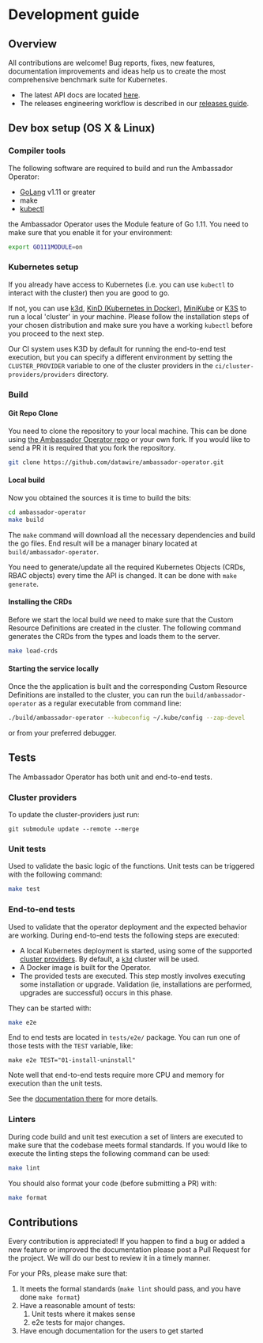 # Development guide

## Overview

All contributions are welcome! Bug reports, fixes, new features, documentation improvements
and ideas help us to create the most comprehensive benchmark suite for Kubernetes. 

* The latest API docs are located [here](api/index.md).
* The releases engineering workflow is described in our [releases guide](releases.md). 

## Dev box setup (OS X & Linux)

### Compiler tools

The following software are required to build and run the Ambassador Operator:

- [GoLang](https://golang.org/dl/) v1.11 or greater 
- make
- [kubectl](https://kubernetes.io/docs/reference/kubectl/overview/)

the Ambassador Operator uses the Module feature of Go 1.11. You need to make
sure that you enable it for your environment:

```bash
export GO111MODULE=on
```


### Kubernetes setup

If you already have access to Kubernetes (i.e. you can use `kubectl` to interact
with the cluster) then you are good to go. 

If not, you can use [k3d](https://github.com/rancher/k3d), [KinD (Kubernetes in Docker)](https://github.com/kubernetes-sigs/kind),
[MiniKube](https://github.com/kubernetes/minikube) or [K3S](https://k3s.io/) to run
a local 'cluster' in your machine. Please follow the installation steps of your
chosen distribution and make sure you have a working `kubectl` before you proceed
to the next step.

Our CI system uses K3D by default for running the end-to-end test execution, but you can
specify a different environment by setting the `CLUSTER_PROVIDER` variable to one of the
cluster providers in the `ci/cluster-providers/providers` directory.


### Build

#### Git Repo Clone

You need to clone the repository to your local machine. This can be done
using [the Ambassador Operator repo](https://github.com/datawire/ambassador-operator)
or your own fork. If you would like to send a PR it is required that you
fork the repository.

```bash
git clone https://github.com/datawire/ambassador-operator.git
```

#### Local build

Now you obtained the sources it is time to build the bits:

```bash
cd ambassador-operator
make build
```

The `make` command will download all the necessary dependencies and build
the go files. End result will be a manager binary located at `build/ambassador-operator`.

You need to generate/update all the required Kubernetes Objects (CRDs, RBAC objects)
every time the API is changed. It can be done with `make generate`.
 
#### Installing the CRDs

Before we start the local build we need to make sure that the Custom Resource
Definitions are created in the cluster. The following command generates the
CRDs from the types and loads them to the server.

```bash
make load-crds
```


#### Starting the service locally

Once the the application is built and the corresponding Custom Resource Definitions
are installed to the cluster, you can run the `build/ambassador-operator`
as a regular executable from command line:

```bash
./build/ambassador-operator --kubeconfig ~/.kube/config --zap-devel
```

or from your preferred debugger.

## Tests

The Ambassador Operator has both unit and end-to-end tests. 

### Cluster providers

To update the cluster-providers just run:

```commandline
git submodule update --remote --merge
```

### Unit tests

Used to validate the basic logic of the functions. Unit tests can be triggered
with the following command:

```bash
make test
```

### End-to-end tests

Used to validate that the operator deployment and the expected behavior
are working. During end-to-end tests the following steps are executed:

- A local Kubernetes deployment is started, using some of the supported
  [cluster providers](https://github.com/datawire/ambassador-operator/tree/master/ci/cluster-providers).
  By default, a [`k3d`](https://github.com/rancher/k3d) cluster will be used.
- A Docker image is built for the Operator.
- The provided tests are executed. 
  This step mostly involves executing some installation or upgrade.
  Validation (ie, installations are performed, upgrades are successful) occurs in this phase.

They can be started with:

```bash
make e2e
```

End to end tests are located in `tests/e2e/` package.  You can run one of those tests with
the `TEST` variable, like:

```shell script
make e2e TEST="01-install-uninstall"
```

Note well that end-to-end tests require more CPU and memory for execution than the unit tests.

See the [documentation there](https://github.com/datawire/ambassador-operator/tree/master/tests/e2e)
for more details.

### Linters

During code build and unit test execution a set of linters are executed
to make sure that the codebase meets formal standards. If you would like
to execute the linting steps the following command can be used:

```bash
make lint
```

You should also format your code (before submitting a PR) with:

```bash
make format
```

## Contributions

Every contribution is appreciated! 
If you happen to find a bug or added a new feature or improved the
documentation please post a Pull Request for the project. We will do
our best to review it in a timely manner.

For your PRs, please make sure that:

1. It meets the formal standards (`make lint` should pass, and
   you have done `make format`)
2. Have a reasonable amount of tests:
   1. Unit tests where it makes sense
   2. e2e tests for major changes.
3. Have enough documentation for the users to get started





